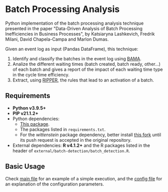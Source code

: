 # Batch Processing Analysis

Python implementation of the batch processing analysis technique presented in the paper "Data-Driven Analysis of Batch Processing Inefficiencies in Business Processes", by Katsiaryna Lashkevich, Fredrik Milani, David Chapela-Campa and Marlon Dumas.

Given an event log as input (Pandas DataFrame), this technique:

1. Identify and classify the batches in the event log using [BAMA](https://github.com/nielsmartin/bama).
2. Analize the different waiting times (batch created, batch ready, other...) of each batch and gives a report of the impact of each waiting time type in the cycle time efficiency.
3. Extract, using [RIPPER](https://github.com/imoscovitz/wittgenstein), the rules that lead to an activation of a batch.

## Requirements

- **Python v3.9.5+**
- **PIP v21.1.2+**
- Python dependencies: 
  - [This package](https://github.com/AutomatedProcessImprovement/start-time-estimator).
  - The packages listed in `requirements.txt`.
  - For the *wittenstein* package dependency, better install [this fork](https://github.com/david-chapela/wittgenstein) until its push request is accepted in the original repository.
- External dependencies: **R v4.1.2+** and the R packages listed in the header of `external/batch-detection/batch_detection.R`.

## Basic Usage

Check [main file](https://github.com/AutomatedProcessImprovement/batch-processing-analysis/blob/main/src/preprocessing/main.py) for an example of a simple execution, and the [config file](https://github.com/AutomatedProcessImprovement/batch-processing-analysis/blob/main/src/batch_processing_analysis/config.py) for an explanation of the configuration parameters.

